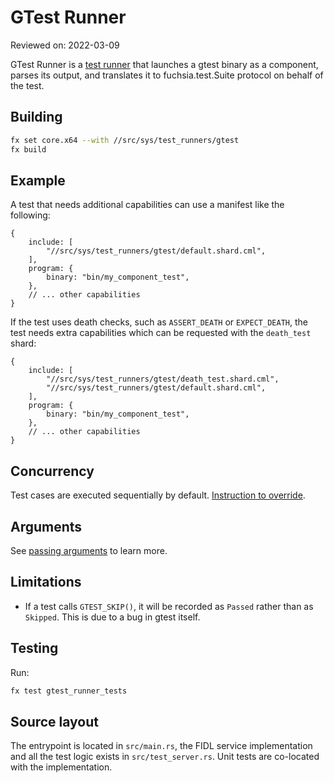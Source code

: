 # GTest Runner

Reviewed on: 2022-03-09

GTest Runner is a [test runner][test-runner] that launches a gtest binary as a
component, parses its output, and translates it to fuchsia.test.Suite protocol
on behalf of the test.

## Building

```bash
fx set core.x64 --with //src/sys/test_runners/gtest
fx build
```

## Example

A test that needs additional capabilities can use a manifest like the following:

```
{
    include: [
        "//src/sys/test_runners/gtest/default.shard.cml",
    ],
    program: {
        binary: "bin/my_component_test",
    },
    // ... other capabilities
}
```

If the test uses death checks, such as `ASSERT_DEATH` or `EXPECT_DEATH`, the
test needs extra capabilities which can be requested with the `death_test`
shard:

```
{
    include: [
        "//src/sys/test_runners/gtest/death_test.shard.cml",
        "//src/sys/test_runners/gtest/default.shard.cml",
    ],
    program: {
        binary: "bin/my_component_test",
    },
    // ... other capabilities
}
```

## Concurrency

Test cases are executed sequentially by default.
[Instruction to override][override-parallel].

## Arguments

See [passing arguments][passing-arguments] to learn more.

## Limitations

-   If a test calls `GTEST_SKIP()`, it will be recorded as `Passed` rather than
    as `Skipped`. This is due to a bug in gtest itself.

## Testing

Run:

```bash
fx test gtest_runner_tests
```

## Source layout

The entrypoint is located in `src/main.rs`, the FIDL service implementation and
all the test logic exists in `src/test_server.rs`. Unit tests are co-located
with the implementation.

[test-runner]: ../README.md
[override-parallel]: https://fuchsia.dev/fuchsia-src/development/testing/components/test_runner_framework#controlling_parallel_execution_of_test_cases
[passing-arguments]: https://fuchsia.dev/fuchsia-src/development/testing/components/test_runner_framework#passing_arguments
